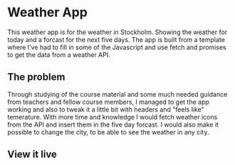 # Weather App

This weather app is for the weather in Stockholm. Showing the weather for today and a forcast for the next five days. The app is built from a template where I've had to fill in some of the Javascript and use fetch and promises to get the data from a weather API.

## The problem

Through studying of the course material and some much needed guidance from teachers and fellow course members, I managed to get the app working and also to tweak it a little bit with headers and "feels like" temerature. With more time and knowledge I would fetch weather icons from the API and insert them in the five day forcast. I would also make it possible to change the city, to be able to see the weather in any city.

## View it live

